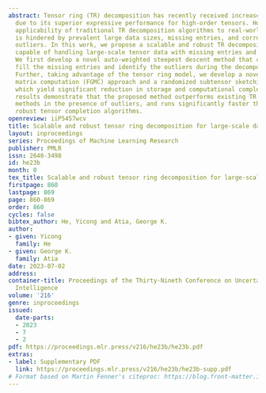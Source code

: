 ```yaml
---
abstract: Tensor ring (TR) decomposition has recently received increased attention
  due to its superior expressive performance for high-order tensors. However, the
  applicability of traditional TR decomposition algorithms to real-world applications
  is hindered by prevalent large data sizes, missing entries, and corruption with
  outliers. In this work, we propose a scalable and robust TR decomposition algorithm
  capable of handling large-scale tensor data with missing entries and gross corruptions.
  We first develop a novel auto-weighted steepest descent method that can adaptively
  fill the missing entries and identify the outliers during the decomposition process.
  Further, taking advantage of the tensor ring model, we develop a novel fast Gram
  matrix computation (FGMC) approach and a randomized subtensor sketching (RStS) strategy
  which yield significant reduction in storage and computational complexity. Experimental
  results demonstrate that the proposed method outperforms existing TR decomposition
  methods in the presence of outliers, and runs significantly faster than existing
  robust tensor completion algorithms.
openreview: iiP5457wcv
title: Scalable and robust tensor ring decomposition for large-scale data
layout: inproceedings
series: Proceedings of Machine Learning Research
publisher: PMLR
issn: 2640-3498
id: he23b
month: 0
tex_title: Scalable and robust tensor ring decomposition for large-scale data
firstpage: 860
lastpage: 869
page: 860-869
order: 860
cycles: false
bibtex_author: He, Yicong and Atia, George K.
author:
- given: Yicong
  family: He
- given: George K.
  family: Atia
date: 2023-07-02
address:
container-title: Proceedings of the Thirty-Nineth Conference on Uncertainty in Artificial
  Intelligence
volume: '216'
genre: inproceedings
issued:
  date-parts:
  - 2023
  - 7
  - 2
pdf: https://proceedings.mlr.press/v216/he23b/he23b.pdf
extras:
- label: Supplementary PDF
  link: https://proceedings.mlr.press/v216/he23b/he23b-supp.pdf
# Format based on Martin Fenner's citeproc: https://blog.front-matter.io/posts/citeproc-yaml-for-bibliographies/
---
```

